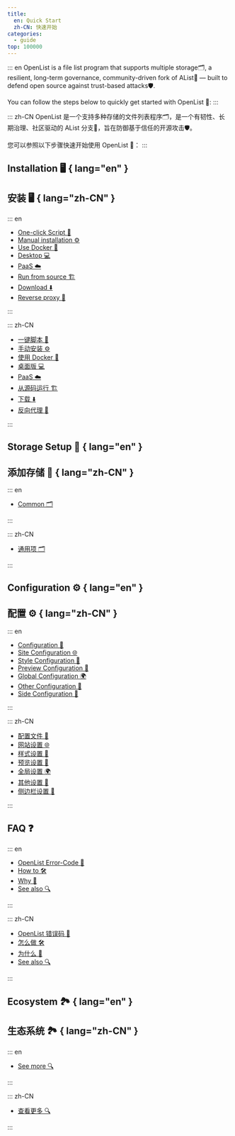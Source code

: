 ```yaml
---
title:
  en: Quick Start
  zh-CN: 快速开始
categories:
  - guide
top: 100000
---
```


::: en
OpenList is a file list program that supports multiple storage🗂️, a resilient, long-term governance, community-driven fork of AList🔀 — built to defend open source against trust-based attacks🛡️.

You can follow the steps below to quickly get started with OpenList 🚀:
:::

::: zh-CN
OpenList 是一个支持多种存储的文件列表程序🗂️，是一个有韧性、长期治理、社区驱动的 AList 分支🔀，旨在防御基于信任的开源攻击🛡️。

您可以参照以下步骤快速开始使用 OpenList 🚀：
:::

## Installation 🖥️ { lang="en" }

## 安装 🖥️ { lang="zh-CN" }

::: en

- [One-click Script 🎯](/guide/installation/script)
- [Manual installation ⚙️](/guide/installation/manual)
- [Use Docker 🐋](/guide/installation/docker)
- [Desktop 💻](/guide/installation/desktop)
- [PaaS ☁️](/guide/installation/paas)
- [Run from source 🏗️](/guide/installation/source)
- [Download ⬇️](/guide/installation/download)
- [Reverse proxy 🔄](/guide/installation/reverse-proxy)

:::

::: zh-CN

- [一键脚本 🎯](/guide/installation/script)
- [手动安装 ⚙️](/guide/installation/manual)
- [使用 Docker 🐋](/guide/installation/docker)
- [桌面版 💻](/guide/installation/desktop)
- [PaaS ☁️](/guide/installation/paas)
- [从源码运行 🏗️](/guide/installation/source)
- [下载 ⬇️](/guide/installation/download)
- [反向代理 🔄](/guide/installation/reverse-proxy)

:::

## Storage Setup 💾 { lang="en" }

## 添加存储 💾 { lang="zh-CN" }

::: en

- [Common 🗂️](/guide/drivers/common)

:::

::: zh-CN

- [通用项 🗂️](/guide/drivers/common)

:::

## Configuration ⚙️ { lang="en" }

## 配置 ⚙️ { lang="zh-CN" }

::: en

- [Configuration 📝](/configuration/configuration)
- [Site Configuration 🌐](/configuration/site)
- [Style Configuration 🎨](/configuration/style)
- [Preview Configuration 👀](/configuration/preview)
- [Global Configuration 🌍](/configuration/global)
- [Other Configuration 🔧](/configuration/other)
- [Side Configuration 📐](/configuration/side)

:::

::: zh-CN

- [配置文件 📝](/configuration/configuration)
- [网站设置 🌐](/configuration/site)
- [样式设置 🎨](/configuration/style)
- [预览设置 👀](/configuration/preview)
- [全局设置 🌍](/configuration/global)
- [其他设置 🔧](/configuration/other)
- [侧边栏设置 📐](/configuration/side)

:::

## FAQ ❓

::: en

- [OpenList Error-Code 🚨](/faq/error)
- [How to 🛠️](/faq/howto)
- [Why 🤔](/faq/why)
- [See also 🔍](/faq/seealso)

:::

::: zh-CN

- [OpenList 错误码 🚨](/faq/error)
- [怎么做 🛠️](/faq/howto)
- [为什么 🤔](/faq/why)
- [See also 🔍](/faq/seealso)

:::

## Ecosystem 🏞️ { lang="en" }

## 生态系统 🏞️ { lang="zh-CN" }

::: en

- [See more 🔍](/ecosystem)

:::

::: zh-CN

- [查看更多 🔍](/ecosystem)

:::
